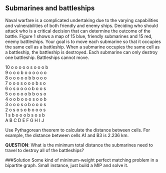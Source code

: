 Submarines and battleships
----------

Naval warfare is a complicated undertaking due
to the varying capabilities and vulnerabilities of both
friendly and enemy ships. Deciding who should attack
who is a critical decision that can determine the
outcome of the battle.
Figure 1 shows a map of 15 blue, friendly submarines
and 15 red, enemy battleships. Your goal is to
move each submarine so that it occupies the same
cell as a battleship. When a submarine occupies the
same cell as a battleship, the battleship is destroyed.
Each submarine can only destroy one battleship. Battleships
cannot move.

10 o o o o o s o o o b  
9  o o o b o o o o o o  
8  o o o o o b b o o o  
7  o o o s o o o b s o  
6  o s o o o o b o o s  
5  o o o o o b b o s o  
4  o o b o o o s o o b  
3  o o o s o b o o o s  
2  o s o s o b o o o s  
1  s b o o o b s o s b  
   A B C D E F G H I J

Use Pythagorean theorem to calculate the distance
between cells. For example, the distance between
cells A1 and B3 is 2.236 km.

**QUESTION**: What is the minimum total distance
the submarines need to travel to destroy all of the
battleships?

###Solution
Some kind of minimum-weight perfect matching problem in a bipartite graph. 
Small instance, just build a MIP and solve it.
